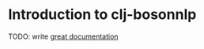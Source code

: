 # Introduction to clj-bosonnlp

TODO: write [great documentation](http://jacobian.org/writing/what-to-write/)
